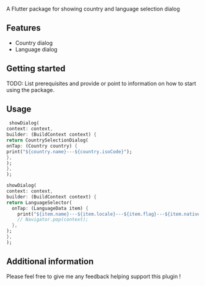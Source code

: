 A Flutter package for showing country and language selection dialog

## Features

- Country dialog
- Language dialog

## Getting started

TODO: List prerequisites and provide or point to information on how to
start using the package.

## Usage



```dart
 showDialog(
context: context,
builder: (BuildContext context) {
return CountrySelectionDialog(
onTap: (Country country) {
print("${country.name}---${country.isoCode}");
},
);
},
);
```


```dart
showDialog(
context: context,
builder: (BuildContext context) {
return LanguageSelector(
  onTap: (LanguageData item) {
    print("${item.name}---${item.locale}---${item.flag}---${item.nativeName}");
    // Navigator.pop(context);
  },
);
},
);
```

## Additional information

Please feel free to give me any feedback helping support this plugin !
